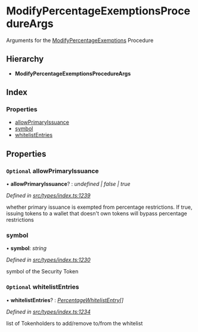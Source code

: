 # ModifyPercentageExemptionsProcedureArgs

Arguments for the [ModifyPercentageExemptions]() Procedure

## Hierarchy

* **ModifyPercentageExemptionsProcedureArgs**

## Index

### Properties

* [allowPrimaryIssuance]()
* [symbol]()
* [whitelistEntries]()

## Properties

### `Optional` allowPrimaryIssuance

• **allowPrimaryIssuance**? : _undefined \| false \| true_

_Defined in_ [_src/types/index.ts:1239_](https://github.com/PolymathNetwork/polymath-sdk/blob/550676f/src/types/index.ts#L1239)

whether primary issuance is exempted from percentage restrictions. If true, issuing tokens to a wallet that doesn't own tokens will bypass percentage restrictions

### symbol

• **symbol**: _string_

_Defined in_ [_src/types/index.ts:1230_](https://github.com/PolymathNetwork/polymath-sdk/blob/550676f/src/types/index.ts#L1230)

symbol of the Security Token

### `Optional` whitelistEntries

• **whitelistEntries**? : [_PercentageWhitelistEntry_]()_\[\]_

_Defined in_ [_src/types/index.ts:1234_](https://github.com/PolymathNetwork/polymath-sdk/blob/550676f/src/types/index.ts#L1234)

list of Tokenholders to add/remove to/from the whitelist

